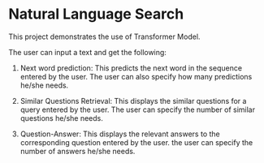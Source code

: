 # Natural Language Search

This project demonstrates the use of Transformer Model.

The user can input a text and get the following:

1) Next word prediction: This predicts the next word in the sequence entered by the user. The user can also specify how many predictions he/she needs.

2) Similar Questions Retrieval: This displays the similar questions for a query entered by the user. The user can specify the number of similar questions he/she needs.

3) Question-Answer: This displays the relevant answers to the corresponding question entered by the user. the user can specify the number of answers he/she needs.
